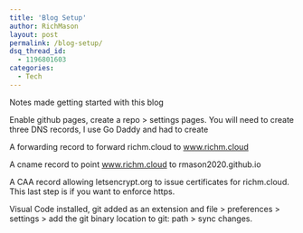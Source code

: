 ```yaml
---
title: 'Blog Setup'
author: RichMason
layout: post
permalink: /blog-setup/
dsq_thread_id:
  - 1196801603
categories:
  - Tech
---
```

Notes made getting started with this blog

Enable github pages, create a repo > settings pages. You will need to create three DNS records, I use Go Daddy and had to create

A forwarding record to forward richm.cloud to www.richm.cloud

A cname record to point www.richm.cloud to rmason2020.github.io

A CAA record allowing letsencrypt.org to issue certificates for richm.cloud. This last step is if you want to enforce https.

Visual Code installed, git added as an extension and file > preferences > settings > add the git binary location to git: path > sync changes.
